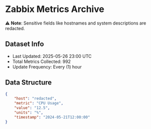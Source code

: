 # Zabbix Metrics Archive

⚠️ **Note**: Sensitive fields like hostnames and system descriptions are redacted.

## Dataset Info
- Last Updated: 2025-05-26 23:00 UTC
- Total Metrics Collected: 992
- Update Frequency: Every (1) hour

## Data Structure
```json
{
    "host": "redacted",
    "metric": "CPU Usage",
    "value": "12.5",
    "units": "%",
    "timestamp": "2024-05-21T12:00:00"
}
```
